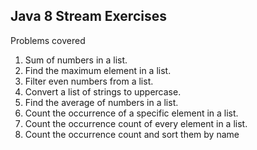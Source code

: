 ## Java 8 Stream Exercises
Problems covered
1. Sum of numbers in a list.
2. Find the maximum element in a list.
3. Filter even numbers from a list.
4. Convert a list of strings to uppercase.
5. Find the average of numbers in a list.
6. Count the occurrence of a specific element in a list.
7. Count the occurrence count of every element in a list.
8. Count the occurrence count and sort them by name
